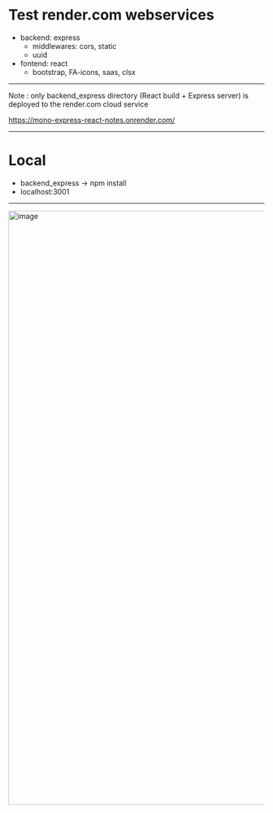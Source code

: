 # Test render.com webservices 
- backend: express
  + middlewares: cors, static 
  + uuid 
- fontend: react
  + bootstrap, FA-icons, saas, clsx

----
Note : only backend_express directory (React build + Express server) is deployed to the render.com cloud service

https://mono-express-react-notes.onrender.com/

----
# Local
- backend_express -> npm install
- localhost:3001
----

<img width="1168" alt="image" src="https://user-images.githubusercontent.com/99029880/220647119-8287980e-24b1-4c07-a25d-3e6dd509da19.png">

